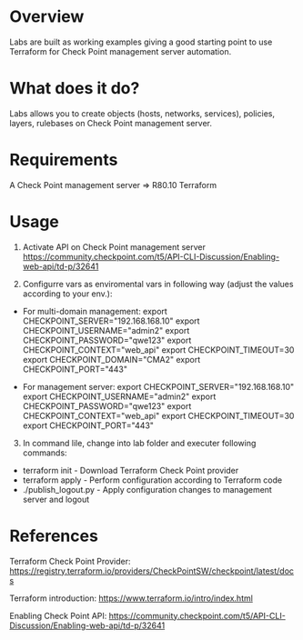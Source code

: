 
# Overview
Labs are built as working examples giving a good starting point to use Terraform for Check Point management server automation. 


# What does it do?
Labs allows you to create objects (hosts, networks, services), policies, layers, rulebases on Check Point management server. 


# Requirements
A Check Point management server => R80.10
Terraform 

# Usage
1. Activate API on Check Point management server
https://community.checkpoint.com/t5/API-CLI-Discussion/Enabling-web-api/td-p/32641


2. Configurre vars as enviromental vars in following way (adjust the values according to your env.): 

- For multi-domain management:
export CHECKPOINT_SERVER="192.168.168.10"
export CHECKPOINT_USERNAME="admin2"
export CHECKPOINT_PASSWORD="qwe123"
export CHECKPOINT_CONTEXT="web_api"
export CHECKPOINT_TIMEOUT=30
export CHECKPOINT_DOMAIN="CMA2"
export CHECKPOINT_PORT="443"

- For management server:
export CHECKPOINT_SERVER="192.168.168.10"
export CHECKPOINT_USERNAME="admin2"
export CHECKPOINT_PASSWORD="qwe123"
export CHECKPOINT_CONTEXT="web_api"
export CHECKPOINT_TIMEOUT=30
export CHECKPOINT_PORT="443"


3. In command lile, change into lab folder and executer following commands:

- terraform init       - Download Terraform Check Point provider 
- terraform apply      - Perform configuration according to Terraform code
- ./publish_logout.py  - Apply configuration changes to management server and logout


# References
Terraform Check Point Provider:  
https://registry.terraform.io/providers/CheckPointSW/checkpoint/latest/docs

Terraform introduction:
https://www.terraform.io/intro/index.html

Enabling Check Point API:
https://community.checkpoint.com/t5/API-CLI-Discussion/Enabling-web-api/td-p/32641

